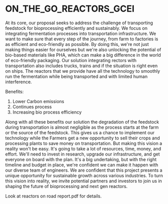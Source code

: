 # ON_THE_GO_REACTORS_GCEI
At its core, our proposal seeks to address the challenge of transporting feedstock for bioprocessing efficiently and sustainably. We focus on integrating fermentation processes into transportation infrastructure. We want to make sure that every step of the journey, from farm to factories is as efficient and eco-friendly as possible. By doing this, we're not just making things easier for ourselves but we're also unlocking the potential of bio-based materials like PHA, which can make a big difference in the world of eco-friendly packaging.
Our solution integrating rectors with transportation also includes trucks, trains and if the situation is right even on ships. The reactors that we provide have all the technology to smoothly run the fermentation while being transported and with limited human interference.

Benefits:
1. Lower Carbon emissions
2. Continues process
3. Increasing bio process efficiency

Along with all these benefits our solution the degradation of the feedstock during transportation is almost negligible as the process starts at the farm or the source of the feedstock. This gives us a chance to implement our technology while the Farmers get a new opportunity to sell their crops and processing plants to save money on transportation. But making this vision a reality won't be easy. It's going to take a lot of resources, time, money, and effort. We'll need to invest in research, upgrade our infrastructure, and get everyone on board with the plan. It's a big undertaking, but with the right timeline and budget in place, we're confident we can make it happen with our diverse team of engineers.
We are confident that this project presents a unique opportunity for sustainable growth across various industries. To turn this vision into reality, we invite potential partners and investors to join us in shaping the future of bioprocessing and next gen reactors.

Look at reactors on road report.pdf for details.
